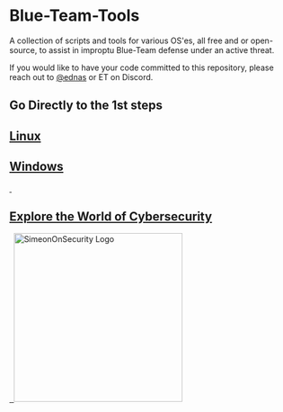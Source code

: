 # Blue-Team-Tools

A collection of scripts and tools for various OS'es, all free and or open-source, to assist in improptu Blue-Team defense under an active threat.

If you would like to have your code committed to this repository, please reach out to [@ednas](https://www.github.com/ednas) or ET on Discord. 

## Go Directly to the 1st steps

## [Linux](https://github.com/WGU-CCDC/Blue-Team-Tools/tree/master/Linux/CCDCprep)

## [Windows](https://github.com/WGU-CCDC/Blue-Team-Tools/tree/master/Windows/CCDCprep)

<a href="https://simeononsecurity.ch" target="_blank" rel="noopener noreferrer">
  <h2>Explore the World of Cybersecurity</h2>
  <img src="https://simeononsecurity.ch/img/banner.png" alt="SimeonOnSecurity Logo" width="300" height="300">
</a>

